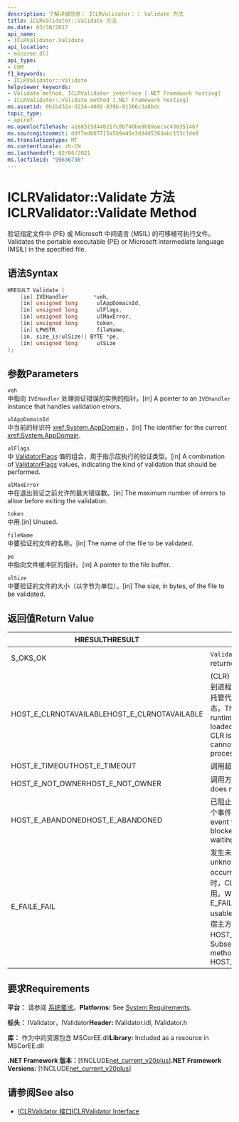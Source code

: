 ```yaml
---
description: 了解详细信息： ICLRValidator：： Validate 方法
title: ICLRValidator::Validate 方法
ms.date: 03/30/2017
api_name:
- ICLRValidator.Validate
api_location:
- mscoree.dll
api_type:
- COM
f1_keywords:
- ICLRValidator::Validate
helpviewer_keywords:
- Validate method, ICLRValidator interface [.NET Framework hosting]
- ICLRValidator::Validate method [.NET Framework hosting]
ms.assetid: 0b1b432a-d234-4002-839b-81366c3a8bdc
topic_type:
- apiref
ms.openlocfilehash: a188315d44021fc8bf40be9bb9aecac436351467
ms.sourcegitcommit: ddf7edb67715a5b9a45e3dd44536dabc153c1de0
ms.translationtype: MT
ms.contentlocale: zh-CN
ms.lasthandoff: 02/06/2021
ms.locfileid: "99636736"
---
```

# <a name="iclrvalidatorvalidate-method"></a><span data-ttu-id="54954-103">ICLRValidator::Validate 方法</span><span class="sxs-lookup"><span data-stu-id="54954-103">ICLRValidator::Validate Method</span></span>

<span data-ttu-id="54954-104">验证指定文件中 (PE) 或 Microsoft 中间语言 (MSIL) 的可移植可执行文件。</span><span class="sxs-lookup"><span data-stu-id="54954-104">Validates the portable executable (PE) or Microsoft intermediate language (MSIL) in the specified file.</span></span>  
  
## <a name="syntax"></a><span data-ttu-id="54954-105">语法</span><span class="sxs-lookup"><span data-stu-id="54954-105">Syntax</span></span>  
  
```cpp  
HRESULT Validate (  
    [in] IVEHandler        *veh,  
    [in] unsigned long      ulAppDomainId,  
    [in] unsigned long      ulFlags,  
    [in] unsigned long      ulMaxError,  
    [in] unsigned long      token,  
    [in] LPWSTR             fileName,  
    [in, size_is(ulSize)] BYTE *pe,  
    [in] unsigned long      ulSize  
);
```  
  
## <a name="parameters"></a><span data-ttu-id="54954-106">参数</span><span class="sxs-lookup"><span data-stu-id="54954-106">Parameters</span></span>  

 `veh`  
 <span data-ttu-id="54954-107">中指向 `IVEHandler` 处理验证错误的实例的指针。</span><span class="sxs-lookup"><span data-stu-id="54954-107">[in] A pointer to an `IVEHandler` instance that handles validation errors.</span></span>  
  
 `ulAppDomainId`  
 <span data-ttu-id="54954-108">中当前的标识符 <xref:System.AppDomain> 。</span><span class="sxs-lookup"><span data-stu-id="54954-108">[in] The identifier for the current <xref:System.AppDomain>.</span></span>  
  
 `ulFlags`  
 <span data-ttu-id="54954-109">中 [ValidatorFlags](validatorflags-enumeration.md) 值的组合，用于指示应执行的验证类型。</span><span class="sxs-lookup"><span data-stu-id="54954-109">[in] A combination of [ValidatorFlags](validatorflags-enumeration.md) values, indicating the kind of validation that should be performed.</span></span>  
  
 `ulMaxError`  
 <span data-ttu-id="54954-110">中在退出验证之前允许的最大错误数。</span><span class="sxs-lookup"><span data-stu-id="54954-110">[in] The maximum number of errors to allow before exiting the validation.</span></span>  
  
 `token`  
 <span data-ttu-id="54954-111">中用.</span><span class="sxs-lookup"><span data-stu-id="54954-111">[in] Unused.</span></span>  
  
 `fileName`  
 <span data-ttu-id="54954-112">中要验证的文件的名称。</span><span class="sxs-lookup"><span data-stu-id="54954-112">[in] The name of the file to be validated.</span></span>  
  
 `pe`  
 <span data-ttu-id="54954-113">中指向文件缓冲区的指针。</span><span class="sxs-lookup"><span data-stu-id="54954-113">[in] A pointer to the file buffer.</span></span>  
  
 `ulSize`  
 <span data-ttu-id="54954-114">中要验证的文件的大小（以字节为单位）。</span><span class="sxs-lookup"><span data-stu-id="54954-114">[in] The size, in bytes, of the file to be validated.</span></span>  
  
## <a name="return-value"></a><span data-ttu-id="54954-115">返回值</span><span class="sxs-lookup"><span data-stu-id="54954-115">Return Value</span></span>  
  
|<span data-ttu-id="54954-116">HRESULT</span><span class="sxs-lookup"><span data-stu-id="54954-116">HRESULT</span></span>|<span data-ttu-id="54954-117">说明</span><span class="sxs-lookup"><span data-stu-id="54954-117">Description</span></span>|  
|-------------|-----------------|  
|<span data-ttu-id="54954-118">S_OK</span><span class="sxs-lookup"><span data-stu-id="54954-118">S_OK</span></span>|<span data-ttu-id="54954-119">`Validate` 已成功返回。</span><span class="sxs-lookup"><span data-stu-id="54954-119">`Validate` returned successfully.</span></span>|  
|<span data-ttu-id="54954-120">HOST_E_CLRNOTAVAILABLE</span><span class="sxs-lookup"><span data-stu-id="54954-120">HOST_E_CLRNOTAVAILABLE</span></span>|<span data-ttu-id="54954-121"> (CLR) 的公共语言运行时未加载到进程中，或 CLR 处于无法运行托管代码或成功处理调用的状态。</span><span class="sxs-lookup"><span data-stu-id="54954-121">The common language runtime (CLR) has not been loaded into a process, or the CLR is in a state in which it cannot run managed code or process the call successfully.</span></span>|  
|<span data-ttu-id="54954-122">HOST_E_TIMEOUT</span><span class="sxs-lookup"><span data-stu-id="54954-122">HOST_E_TIMEOUT</span></span>|<span data-ttu-id="54954-123">调用超时。</span><span class="sxs-lookup"><span data-stu-id="54954-123">The call timed out.</span></span>|  
|<span data-ttu-id="54954-124">HOST_E_NOT_OWNER</span><span class="sxs-lookup"><span data-stu-id="54954-124">HOST_E_NOT_OWNER</span></span>|<span data-ttu-id="54954-125">调用方不拥有该锁。</span><span class="sxs-lookup"><span data-stu-id="54954-125">The caller does not own the lock.</span></span>|  
|<span data-ttu-id="54954-126">HOST_E_ABANDONED</span><span class="sxs-lookup"><span data-stu-id="54954-126">HOST_E_ABANDONED</span></span>|<span data-ttu-id="54954-127">已阻止的线程或纤程正在等待某个事件时，该事件被取消。</span><span class="sxs-lookup"><span data-stu-id="54954-127">An event was canceled while a blocked thread or fiber was waiting on it.</span></span>|  
|<span data-ttu-id="54954-128">E_FAIL</span><span class="sxs-lookup"><span data-stu-id="54954-128">E_FAIL</span></span>|<span data-ttu-id="54954-129">发生未知的灾难性故障。</span><span class="sxs-lookup"><span data-stu-id="54954-129">An unknown catastrophic failure occurred.</span></span> <span data-ttu-id="54954-130">当方法返回 E_FAIL 时，CLR 在该进程内将不再可用。</span><span class="sxs-lookup"><span data-stu-id="54954-130">When a method returns E_FAIL, the CLR is no longer usable within the process.</span></span> <span data-ttu-id="54954-131">对宿主方法的后续调用会返回 HOST_E_CLRNOTAVAILABLE。</span><span class="sxs-lookup"><span data-stu-id="54954-131">Subsequent calls to hosting methods return HOST_E_CLRNOTAVAILABLE.</span></span>|  
  
## <a name="requirements"></a><span data-ttu-id="54954-132">要求</span><span class="sxs-lookup"><span data-stu-id="54954-132">Requirements</span></span>  

 <span data-ttu-id="54954-133">**平台：** 请参阅 [系统要求](../../get-started/system-requirements.md)。</span><span class="sxs-lookup"><span data-stu-id="54954-133">**Platforms:** See [System Requirements](../../get-started/system-requirements.md).</span></span>  
  
 <span data-ttu-id="54954-134">**标头：** IValidator，IValidator</span><span class="sxs-lookup"><span data-stu-id="54954-134">**Header:** IValidator.idl, IValidator.h</span></span>  
  
 <span data-ttu-id="54954-135">**库：** 作为中的资源包含 MSCorEE.dll</span><span class="sxs-lookup"><span data-stu-id="54954-135">**Library:** Included as a resource in MSCorEE.dll</span></span>  
  
 <span data-ttu-id="54954-136">**.NET Framework 版本：**[!INCLUDE[net_current_v20plus](../../../../includes/net-current-v20plus-md.md)]</span><span class="sxs-lookup"><span data-stu-id="54954-136">**.NET Framework Versions:** [!INCLUDE[net_current_v20plus](../../../../includes/net-current-v20plus-md.md)]</span></span>  
  
## <a name="see-also"></a><span data-ttu-id="54954-137">请参阅</span><span class="sxs-lookup"><span data-stu-id="54954-137">See also</span></span>

- [<span data-ttu-id="54954-138">ICLRValidator 接口</span><span class="sxs-lookup"><span data-stu-id="54954-138">ICLRValidator Interface</span></span>](iclrvalidator-interface.md)
